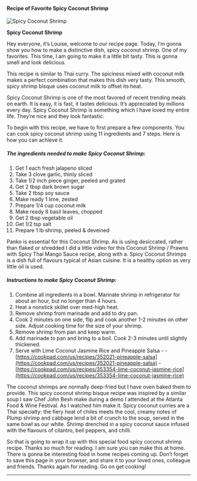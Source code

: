             

#### Recipe of Favorite Spicy Coconut Shrimp

![Spicy Coconut Shrimp](https://img-global.cpcdn.com/recipes/5287534251212800/751x532cq70/spicy-coconut-shrimp-recipe-main-photo.jpg)

**Spicy Coconut Shrimp**

Hey everyone, it’s Louise, welcome to our recipe page. Today, I’m gonna show you how to make a distinctive dish, spicy coconut shrimp. One of my favorites. This time, I am going to make it a little bit tasty. This is gonna smell and look delicious.

This recipe is similar to Thai curry. The spiciness mixed with coconut milk makes a perfect combination that makes this dish very tasty. This smooth, spicy shrimp bisque uses coconut milk to offset its heat.

Spicy Coconut Shrimp is one of the most favored of recent trending meals on earth. It is easy, it is fast, it tastes delicious. It’s appreciated by millions every day. Spicy Coconut Shrimp is something which I have loved my entire life. They’re nice and they look fantastic.

To begin with this recipe, we have to first prepare a few components. You can cook spicy coconut shrimp using 11 ingredients and 7 steps. Here is how you can achieve it.

##### The ingredients needed to make Spicy Coconut Shrimp:

1.  Get 1 each fresh jalapeno sliced
2.  Take 3 clove garlic, thinly sliced
3.  Take 1/2 inch piece ginger, peeled and grated
4.  Get 2 tbsp dark brown sugar
5.  Take 2 tbsp soy sauce
6.  Make ready 1 lime, zested
7.  Prepare 1/4 cup coconut milk
8.  Make ready 8 basil leaves, chopped
9.  Get 2 tbsp vegetable oil
10.  Get 1/2 tsp salt
11.  Prepare 1 lb shrimp, peeled & deveined

Panko is essential for this Coconut Shrimp. As is using desiccated, rather than flaked or shredded I did a little video for this Coconut Shrimp / Prawns with Spicy Thai Mango Sauce recipe, along with a. Spicy Coconut Shrimps is a dish full of flavours typical of Asian cuisine. It is a healthy option as very little oil is used.

##### Instructions to make Spicy Coconut Shrimp:

1.  Combine all ingredients in a bowl. Marinate shrimp in refrigerator for about an hour, but no longer than 4 hours.
2.  Heat a nonstick skillet over med-high heat.
3.  Remove shrimp from marinade and add to dry pan.
4.  Cook 2 minutes on one side, flip and cook another 1-2 minutes on other side. Adjust cooking time for the size of your shrimp.
5.  Remove shrimp from pan and keep warm.
6.  Add marinade to pan and bring to a boil. Cook 2-3 minutes until slightly thickened.
7.  Serve with Lime Coconut Jasmine Rice and Pineapple Salsa - - [https://cookpad.com/us/recipes/352021-pineapple-salsa](https://cookpad.com/us/recipes/352021-pineapple-salsa) - [https://cookpad.com/us/recipes/353354-lime-coconut-jasmine-rice](https://cookpad.com/us/recipes/353354-lime-coconut-jasmine-rice)

The coconut shrimps are normally deep-fried but I have oven baked them to provide. This spicy coconut shrimp bisque recipe was inspired by a similar soup I saw Chef John Besh make during a demo I attended at the Atlanta Food & Wine Festival. As I watched him make it. Spicy coconut curries are a Thai specialty: the fiery heat of chiles meets the cool, creamy notes of Plump shrimp and cabbage lend a bit of crunch to the soup, served in the same bowl as our white. Shrimp drenched in a spicy coconut sauce infused with the flavours of cilantro, bell peppers, and chilli.

So that is going to wrap it up with this special food spicy coconut shrimp recipe. Thanks so much for reading. I am sure you can make this at home. There is gonna be interesting food in home recipes coming up. Don’t forget to save this page in your browser, and share it to your loved ones, colleague and friends. Thanks again for reading. Go on get cooking!

* * *